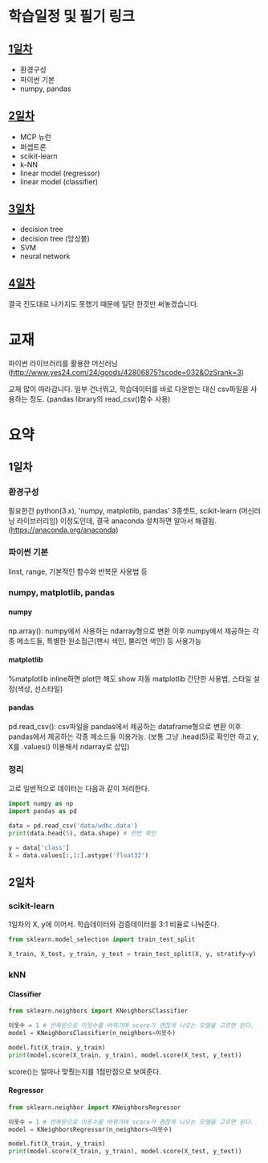 # 학습일정 및 필기 링크 
## [1일차](./Day%201/Day%201.md)
* 환경구성
* 파이썬 기본
* numpy, pandas
## [2일차](./Day%202/Day%202.md)
* MCP 뉴런
* 퍼셉트론
* scikit-learn
* k-NN
* linear model (regressor)
* linear model (classifier)
## [3일차](./Day%203/Day%203.md)
* decision tree
* decision tree (앙상블)
* SVM
* neural network
## [4일차](./Day%204/Day%204.md)

결국 진도대로 나가지도 못했기 때문에 일단 한것만 써놓겠습니다.

# 교재
파이썬 라이브러리를 활용한 머신러닝
(http://www.yes24.com/24/goods/42806875?scode=032&OzSrank=3)

교재 많이 따라갑니다. 일부 건너뛰고, 학습데이터를 바로 다운받는 대신 csv파일을 사용하는 정도.
(pandas library의 read_csv()함수 사용)

# 요약
## 1일차
### 환경구성
필요한건 python(3.x), 'numpy, matplotlib, pandas' 3종셋트, scikit-learn (머신러닝 라이브러리임)
이정도인데, 결국 anaconda 설치하면 알아서 해결됨. (https://anaconda.org/anaconda)
### 파이썬 기본
linst, range, 기본적인 함수와 반복문 사용법 등
### numpy, matplotlib, pandas
#### numpy
np.array(): numpy에서 사용하는 ndarray형으로 변환
이후 numpy에서 제공하는 각종 메소드들,
특별한 원소접근(팬시 색인, 불리언 색인) 등 사용가능
#### matplotlib
%matplotlib inline하면 plot만 해도 show 자동
matplotlib 간단한 사용법, 스타일 설정(색상, 선스타일)
#### pandas
pd.read_csv(): csv파일을 pandas에서 제공하는 dataframe형으로 변환
이후 pandas에서 제공하는 각종 메소드들 이용가능.
(보통 그냥 .head(5)로 확인만 하고 y, X를 .values() 이용해서 ndarray로 삽입)
### 정리
고로 일반적으로 데이터는 다음과 같이 처리한다.
```python
import numpy as np
import pandas as pd

data = pd.read_csv('data/wdbc.data')
print(data.head(5), data.shape) # 한번 확인

y = data['class']
X = data.values[:,1:].astype('float32')
```

## 2일차
### scikit-learn
1일차의 X, y에 이어서. 학습데이터와 검증데이터를 3:1 비율로 나눠준다.
```python
from sklearn.model_selection import train_test_split

X_train, X_test, y_train, y_test = train_test_split(X, y, stratify=y)
```
### kNN
#### Classifier
```python
from sklearn.neighbors import KNeighborsClassifier

이웃수 = 1 # 반복문으로 이웃수를 바꿔가며 score가 괜찮게 나오는 모델을 고르면 된다.
model = KNeighborsClassifier(n_neighbors=이웃수)

model.fit(X_train, y_train)
print(model.score(X_train, y_train), model.score(X_test, y_test))
```
score()는 얼마나 맞췄는지를 1점만점으로 보여준다.
#### Regressor
```python
from sklearn.neighbor import KNeighborsRegressor

이웃수 = 1 # 반복문으로 이웃수를 바꿔가며 score가 괜찮게 나오는 모델을 고르면 된다.
model = KNeighborsRegressor(n_neighbors=이웃수)

model.fit(X_train, y_train)
print(model.score(X_train, y_train), model.score(X_test, y_test))
```

